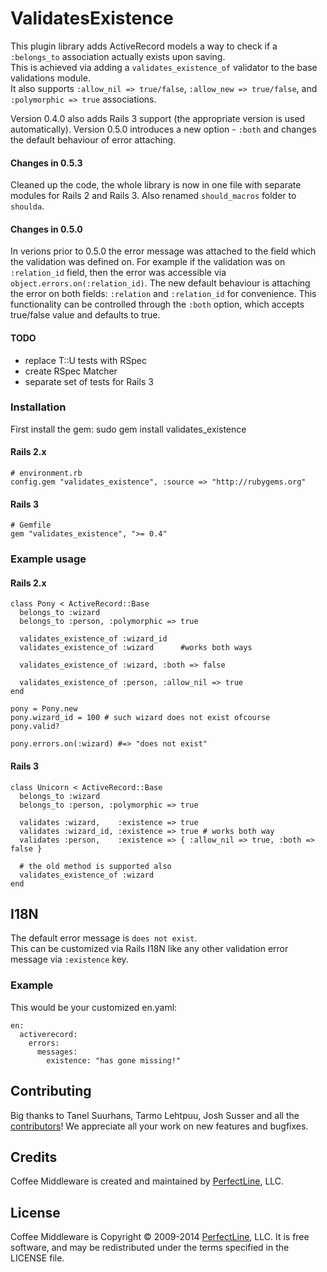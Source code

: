 # ValidatesExistence

This plugin library adds ActiveRecord models a way to check if a `:belongs_to` association actually exists upon saving.  
This is achieved via adding a `validates_existence_of` validator to the base validations module.  
It also supports `:allow_nil => true/false`, `:allow_new => true/false`, and `:polymorphic => true` associations.

Version 0.4.0 also adds Rails 3 support  (the appropriate version is used automatically).
Version 0.5.0 introduces a new option - `:both` and changes the default behaviour of error attaching.

#### Changes in 0.5.3

Cleaned up the code, the whole library is now in one file with separate modules for Rails 2 and Rails 3.
Also renamed `should_macros` folder to `shoulda`.

#### Changes in 0.5.0

In verions prior to 0.5.0 the error message was attached to the field which the validation was defined on.
For example if the validation was on `:relation_id` field, then the error was accessible via `object.errors.on(:relation_id)`.
The new default behaviour is attaching the error on both fields: `:relation` and `:relation_id` for convenience.
This functionality can be controlled through the `:both` option, which accepts true/false value and defaults to true.

#### TODO

+ replace T::U tests with RSpec
+ create RSpec Matcher
+ separate set of tests for Rails 3

### Installation
First install the gem:
    sudo gem install validates_existence

#### Rails 2.x
    # environment.rb
    config.gem "validates_existence", :source => "http://rubygems.org"

#### Rails 3
    # Gemfile
    gem "validates_existence", ">= 0.4"

### Example usage

#### Rails 2.x
    class Pony < ActiveRecord::Base
      belongs_to :wizard
      belongs_to :person, :polymorphic => true

      validates_existence_of :wizard_id
      validates_existence_of :wizard      #works both ways

      validates_existence_of :wizard, :both => false

      validates_existence_of :person, :allow_nil => true
    end

    pony = Pony.new
    pony.wizard_id = 100 # such wizard does not exist ofcourse
    pony.valid?

    pony.errors.on(:wizard) #=> "does not exist"

#### Rails 3
    class Unicorn < ActiveRecord::Base
      belongs_to :wizard
      belongs_to :person, :polymorphic => true

      validates :wizard,    :existence => true
      validates :wizard_id, :existence => true # works both way
      validates :person,    :existence => { :allow_nil => true, :both => false }

      # the old method is supported also
      validates_existence_of :wizard
    end
    
## I18N

The default error message is `does not exist`.  
This can be customized via Rails I18N like any other validation error message via `:existence` key.

### Example

This would be your customized en.yaml:

    en:
      activerecord:
        errors:
          messages:
            existence: "has gone missing!"





## Contributing

Big thanks to Tanel Suurhans, Tarmo Lehtpuu, Josh Susser and all the [contributors](https://github.com/perfectline/validates_existence/contributors)! We appreciate all your work on new features and bugfixes.

## Credits

Coffee Middleware is created and maintained by [PerfectLine](http://www.perfectline.co), LLC.

## License

Coffee Middleware is Copyright © 2009-2014 [PerfectLine](http://www.perfectline.co), LLC. It is free software, and may be
redistributed under the terms specified in the LICENSE file.
